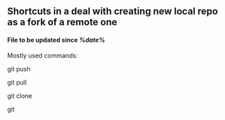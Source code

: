 ## Shortcuts in a deal with creating new local repo as a fork of a remote one
#### File to be updated since *%date%*

Mostly used commands:

git push

git pull

git clone

git 
